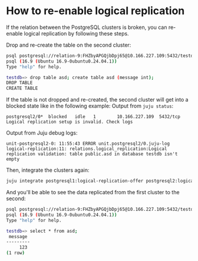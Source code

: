 # How to re-enable logical replication

If the relation between the PostgreSQL clusters is broken, you can re-enable logical replication by following these steps.

Drop and re-create the table on the second cluster:
```sh
psql postgresql://relation-9:FHZbyAPGQjbDpj65@10.166.227.109:5432/testdb
psql (16.9 (Ubuntu 16.9-0ubuntu0.24.04.1))
Type "help" for help.

testdb=> drop table asd; create table asd (message int);
DROP TABLE
CREATE TABLE
```

If the table is not dropped and re-created, the second cluster will get into a blocked state like in the following example:
Output from `juju status`:

```text
postgresql2/0*  blocked   idle   1        10.166.227.109  5432/tcp  Logical replication setup is invalid. Check logs
```

Output from Juju debug logs:

```text
unit-postgresql2-0: 11:55:43 ERROR unit.postgresql2/0.juju-log logical-replication:11: relations.logical_replication:Logical replication validation: table public.asd in database testdb isn't empty
```

Then, integrate the clusters again:
```sh
juju integrate postgresql1:logical-replication-offer postgresql2:logical-replication
```

And you'll be able to see the data replicated from the first cluster to the second:
```sh
psql postgresql://relation-9:FHZbyAPGQjbDpj65@10.166.227.109:5432/testdb
psql (16.9 (Ubuntu 16.9-0ubuntu0.24.04.1))
Type "help" for help.

testdb=> select * from asd;
 message
---------
     123
(1 row)
```
